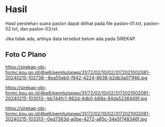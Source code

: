 # Hasil

Hasil perolehan suara paslon dapat dilihat pada file paslon-01.txt, paslon-02.txt, dan paslon-03.txt.

Jika tidak ada, artinya data tersebut belum ada pada SIREKAP.

## Foto C Plano

https://sirekap-obj-formc.kpu.go.id/4be6/pemilu/ppwp/31/72/02/10/02/3172021002081-20240215-102738--8ea55eb0-f942-4224-8638-b2db3a071f46.jpg

https://sirekap-obj-formc.kpu.go.id/4be6/pemilu/ppwp/31/72/02/10/02/3172021002081-20240215-103013--bb744fc1-962d-4db0-b68a-84da5236449f.jpg

https://sirekap-obj-formc.kpu.go.id/4be6/pemilu/ppwp/31/72/02/10/02/3172021002081-20240215-103313--0ed7363d-a0be-4272-a85c-34e5f748346f.jpg
